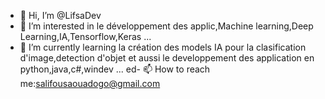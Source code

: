 - 👋 Hi, I’m @LifsaDev
- 👀 I’m interested in  le  développement des applic,Machine learning,Deep Learning,IA,Tensorflow,Keras ...
- 🌱 I’m currently learning la création des models IA pour la clasification d'image,detection d'objet et aussi le developpement des application en python,java,c#,windev ...
ed- 📫 How to reach me:salifousaouadogo@gmail.com

<!---
LifsaDev/LifsaDev is a ✨ special ✨ repository because its `README.md` (this file) appears on your GitHub profile.
You can click the Preview link to take a look at your changes.
--->
